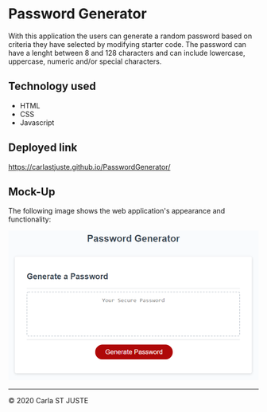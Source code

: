# Password Generator

With this application the users can generate a random password based on criteria they have selected by modifying starter code. 
The password can have a lenght between 8 and 128 characters and can include lowercase, uppercase, numeric and/or special characters.


## Technology used

* HTML
* CSS
* Javascript

## Deployed link
https://carlastjuste.github.io/PasswordGenerator/

## Mock-Up

The following image shows the web application's appearance and functionality:

![password generator demo](img/03-javascript-homework-demo.png)



- - -
© 2020 Carla ST JUSTE
